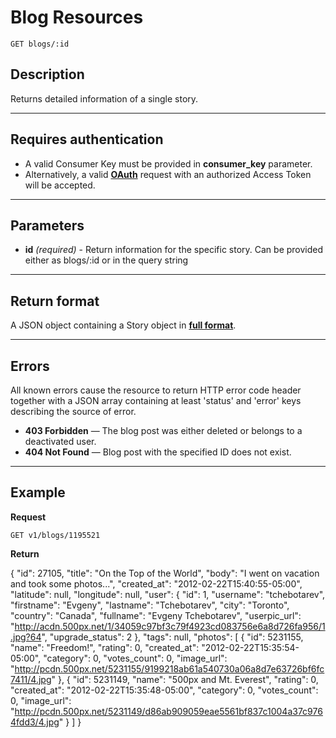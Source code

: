 # Blog Resources

    GET blogs/:id

## Description
Returns detailed information of a single story.

***

## Requires authentication
* A valid Consumer Key must be provided in **consumer_key** parameter.
* Alternatively, a valid **[OAuth][]** request with an authorized Access Token will be accepted.

***

## Parameters

- **id** _(required)_ - Return information for the specific story. Can be provided either as blogs/:id or in the query string

***

## Return format
A JSON object containing a Story object in **[full format][]**.

***

## Errors
All known errors cause the resource to return HTTP error code header together with a JSON array containing at least 'status' and 'error' keys describing the source of error.

- **403 Forbidden** — The blog post was either deleted or belongs to a deactivated user.
- **404 Not Found** — Blog post with the specified ID does not exist.

***

## Example
**Request**

    GET v1/blogs/1195521

**Return**

{
    "id": 27105,
    "title": "On the Top of the World",
    "body": "I went on vacation and took some photos...",
    "created_at": "2012-02-22T15:40:55-05:00",
    "latitude": null,
    "longitude": null,
    "user": {
        "id": 1,
        "username": "tchebotarev",
        "firstname": "Evgeny",
        "lastname": "Tchebotarev",
        "city": "Toronto",
        "country": "Canada",
        "fullname": "Evgeny Tchebotarev",
        "userpic_url": "http://acdn.500px.net/1/34059c97bf3c79f4923cd083756e6a8d726fa956/1.jpg?64",
        "upgrade_status": 2
    }, 
    "tags": null,
    "photos": [
        {
            "id": 5231155,
            "name": "Freedom!",
            "rating": 0,
            "created_at": "2012-02-22T15:35:54-05:00",
            "category": 0,
            "votes_count": 0,
            "image_url": "http://pcdn.500px.net/5231155/9199218ab61a540730a06a8d7e63726bf6fc7411/4.jpg"
        },
        {
            "id": 5231149,
            "name": "500px and Mt. Everest",
            "rating": 0,
            "created_at": "2012-02-22T15:35:48-05:00",
            "category": 0,
            "votes_count": 0,
            "image_url": "http://pcdn.500px.net/5231149/d86ab909059eae5561bf837c1004a37c9764fdd3/4.jpg"
        }
    ]
}

[OAuth]: https://github.com/500px/api-documentation/tree/master/authentication
[full format]: https://github.com/500px/api-documentation/blob/master/basics/formats_and_terms.md#full-format